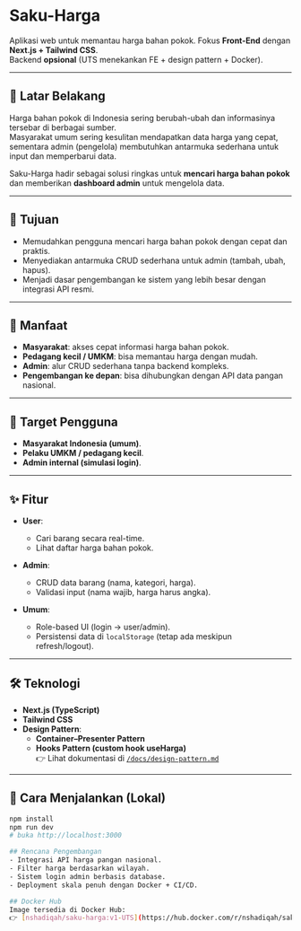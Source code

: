 # Saku-Harga

Aplikasi web untuk memantau harga bahan pokok. Fokus **Front-End** dengan **Next.js + Tailwind CSS**.  
Backend **opsional** (UTS menekankan FE + design pattern + Docker).

---

## 📌 Latar Belakang
Harga bahan pokok di Indonesia sering berubah-ubah dan informasinya tersebar di berbagai sumber.  
Masyarakat umum sering kesulitan mendapatkan data harga yang cepat, sementara admin (pengelola) membutuhkan antarmuka sederhana untuk input dan memperbarui data.  

Saku-Harga hadir sebagai solusi ringkas untuk **mencari harga bahan pokok** dan memberikan **dashboard admin** untuk mengelola data.

---

## 🎯 Tujuan
- Memudahkan pengguna mencari harga bahan pokok dengan cepat dan praktis.
- Menyediakan antarmuka CRUD sederhana untuk admin (tambah, ubah, hapus).
- Menjadi dasar pengembangan ke sistem yang lebih besar dengan integrasi API resmi.

---

## 🌱 Manfaat
- **Masyarakat**: akses cepat informasi harga bahan pokok.
- **Pedagang kecil / UMKM**: bisa memantau harga dengan mudah.
- **Admin**: alur CRUD sederhana tanpa backend kompleks.
- **Pengembangan ke depan**: bisa dihubungkan dengan API data pangan nasional.

---

## 👥 Target Pengguna
- **Masyarakat Indonesia (umum)**.
- **Pelaku UMKM / pedagang kecil**.
- **Admin internal (simulasi login)**.

---

## ✨ Fitur
- **User**:  
  - Cari barang secara real-time.  
  - Lihat daftar harga bahan pokok.  

- **Admin**:  
  - CRUD data barang (nama, kategori, harga).  
  - Validasi input (nama wajib, harga harus angka).  

- **Umum**:  
  - Role-based UI (login → user/admin).  
  - Persistensi data di `localStorage` (tetap ada meskipun refresh/logout).  

---

## 🛠️ Teknologi
- **Next.js (TypeScript)**
- **Tailwind CSS**
- **Design Pattern**:  
  - **Container–Presenter Pattern**  
  - **Hooks Pattern (custom hook useHarga)**  
  👉 Lihat dokumentasi di [`/docs/design-pattern.md`](./docs/design-pattern.md)

---

## 🚀 Cara Menjalankan (Lokal)
```bash
npm install
npm run dev
# buka http://localhost:3000

## Rencana Pengembangan
- Integrasi API harga pangan nasional.
- Filter harga berdasarkan wilayah.
- Sistem login admin berbasis database.
- Deployment skala penuh dengan Docker + CI/CD.

## Docker Hub
Image tersedia di Docker Hub:  
👉 [nshadiqah/saku-harga:v1-UTS](https://hub.docker.com/r/nshadiqah/saku-harga)
